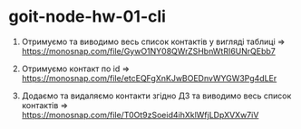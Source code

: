 # goit-node-hw-01-cli

1. Отримуємо та виводимо весь список контактів у вигляді таблиці => https://monosnap.com/file/GywO1NY08QWrZSHbnWtRI6UNrQEbb7 

2. Отримуємо контакт по id => https://monosnap.com/file/etcEQFgXnKJwBOEDnvWYGW3Pg4dLEr
3. Додаємо та видаляємо контакти згідно ДЗ та виводимо весь список контактів => https://monosnap.com/file/T0Ot9zSoeid4ihXklWfjLDpXVXw7iV
